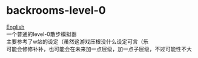 # backrooms-level-0
 [English](README.md)<br>
 一个普通的level-0散步模拟器<br>
 主要参考了w站的设定（虽然这游戏压根没什么设定可言（乐<br>
 可能会修修补补，也可能会在未来加一点层级，加一点子层级，不过可能性不大<br>